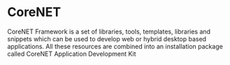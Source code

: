 # CoreNET

CoreNET Framework is a set of libraries, tools, templates, libraries and snippets which can be used to develop web or hybrid desktop based applications. All these resources are combined into an installation package called CoreNET Application Development Kit
